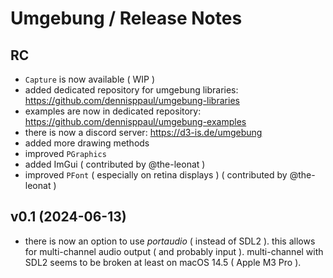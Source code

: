 # Umgebung / Release Notes

## RC

- `Capture` is now available ( WIP )
- added dedicated repository for umgebung libraries: https://github.com/dennisppaul/umgebung-libraries
- examples are now in dedicated repository: https://github.com/dennisppaul/umgebung-examples
- there is now a discord server: https://d3-is.de/umgebung
- added more drawing methods
- improved `PGraphics`
- added ImGui ( contributed by @the-leonat )
- improved `PFont` ( especially on retina displays ) ( contributed by @the-leonat )

## v0.1 (2024-06-13)

- there is now an option to use *portaudio* ( instead of SDL2 ). this allows for multi-channel audio output ( and
  probably input ). multi-channel with SDL2 seems to be broken at least on macOS 14.5 ( Apple M3 Pro ).
